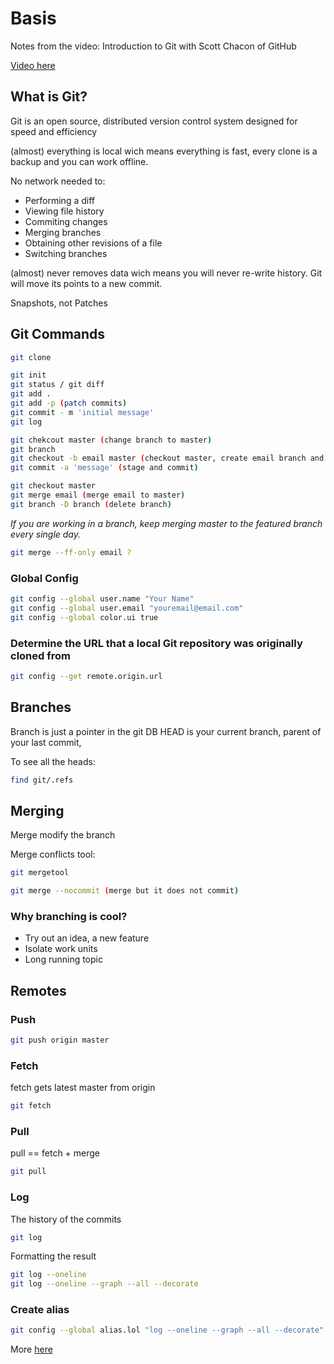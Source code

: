 # Basis

Notes from the video: Introduction to Git with Scott Chacon of GitHub

[Video here](https://www.youtube.com/watch?v=ZDR433b0HJY)

## What is Git?

Git is an open source, distributed version control system designed for speed and efficiency

(almost) everything is local wich means everything is fast, every clone is a backup and you can work offline.

No network needed to:
- Performing a diff
- Viewing file history
- Commiting changes
- Merging branches
- Obtaining other revisions of a file
- Switching branches

(almost) never removes data wich means you will never re-write history. Git will move its points to a new commit.

Snapshots, not Patches

## Git Commands

```sh
git clone

git init
git status / git diff
git add .
git add -p (patch commits)
git commit - m 'initial message'
git log

git chekcout master (change branch to master)
git branch
git checkout -b email master (checkout master, create email branch and checkout email branch)
git commit -a 'message' (stage and commit)

git checkout master
git merge email (merge email to master)
git branch -D branch (delete branch)
```

*If you are working in a branch, keep merging master to the featured branch every single day.*

```sh
git merge --ff-only email ?
```
### Global Config
```sh
git config --global user.name "Your Name"
git config --global user.email "youremail@email.com"
git config --global color.ui true
```

### Determine the URL that a local Git repository was originally cloned from
```sh
git config --get remote.origin.url
```

## Branches

Branch is just a pointer in the git DB
HEAD is your current branch, parent of your last commit,

To see all the heads:
```sh
find git/.refs
```

## Merging
Merge modify the branch

Merge conflicts tool:

```sh
git mergetool
```
```sh
git merge --nocommit (merge but it does not commit)
```

### Why branching is cool?
- Try out an idea, a new feature
- Isolate work units
- Long running topic

## Remotes

### Push
```sh
git push origin master
```

### Fetch
fetch gets latest master from origin
```sh
git fetch
```

### Pull
pull == fetch + merge
```sh
git pull
```

### Log
The history of the commits

```sh
git log
```
Formatting the result

```sh
git log --oneline
git log --oneline --graph --all --decorate
```

### Create alias

```sh
git config --global alias.lol "log --oneline --graph --all --decorate"
```

More [here](https://www.youtube.com/watch?v=ZDR433b0HJY)
